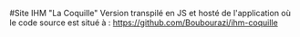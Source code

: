 #Site IHM "La Coquille"
Version transpilé en JS et hosté de l'application où le code source est situé à : https://github.com/Boubourazi/ihm-coquille
